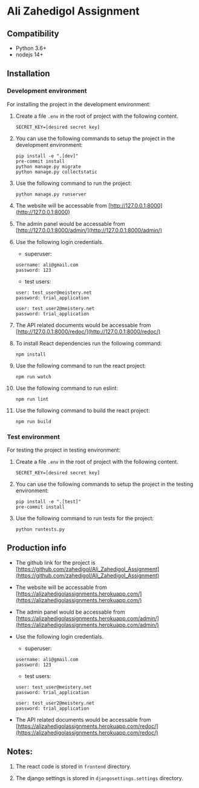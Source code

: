 # Ali Zahedigol Assignment

## Compatibility

* Python 3.6+
* nodejs 14+

## Installation


### Development environment

For installing the project in the development environment:

1. Create a file `.env` in the root of project with the following content. 

    ```
    SECRET_KEY=[desired secret key]
    ```

1. You can use the following commands to setup the project in the development environment:

    ```shell script
    pip install -e ".[dev]"
    pre-commit install
    python manage.py migrate
    python manage.py collectstatic
    ```

1. Use the following command to run the project:

    ```shell script
    python manage.py runserver 
    ```
    
1. The website will be accessable from [http://127.0.0.1:8000](http://127.0.0.1:8000)

1. The admin panel would be accessable from [http://127.0.0.1:8000/admin/](http://127.0.0.1:8000/admin/)

1. Use the following login credentials.

    * superuser:
    
    ```
    username: ali@gmail.com
    password: 123
    ```
    
    * test users:
    ```
    user: test_user@meistery.net
    password: trial_application

    user: test_user2@meistery.net
    password: trial_application
    ```

1. The API related documents would be accessable from [http://127.0.0.1:8000/redoc/](http://127.0.0.1:8000/redoc/)

1. To install React dependencies run the following command:

    ```shell script
    npm install 
    ```
    
1. Use the following command to run the react project:

    ```shell script
    npm run watch
    ```

1. Use the following command to run eslint:

    ```shell script
    npm run lint
    ```

1. Use the following command to build the react project:


    ```shell script
    npm run build
    ```


### Test environment

For testing the project in testing environment:

1. Create a file `.env` in the root of project with the following content. 

    ```
    SECRET_KEY=[desired secret key]
    ```

1. You can use the following commands to setup the project in the testing environment:

    ```shell script
    pip install -e ".[test]"
    pre-commit install
    ```

1. Use the following command to run tests for the project:

    ```shell script
    python runtests.py
    ```
    
## Production info

* The github link for the project is [https://github.com/zahedigol/Ali_Zahedigol_Assignment](https://github.com/zahedigol/Ali_Zahedigol_Assignment)

* The website will be accessable from [https://alizahedigolassignments.herokuapp.com/](https://alizahedigolassignments.herokuapp.com/)

* The admin panel would be accessable from [https://alizahedigolassignments.herokuapp.com/admin/](https://alizahedigolassignments.herokuapp.com/admin/)

* Use the following login credentials.

    * superuser:
    
    ```
    username: ali@gmail.com
    password: 123
    ```
    
    * test users:
    ```
    user: test_user@meistery.net
    password: trial_application

    user: test_user2@meistery.net
    password: trial_application
    ```

* The API related documents would be accessable from [https://alizahedigolassignments.herokuapp.com/redoc/](https://alizahedigolassignments.herokuapp.com/redoc/)

## Notes:

1. The react code is stored in `frontend` directory.

1. The django settings is stored in `djangosettings.settings` directory.



